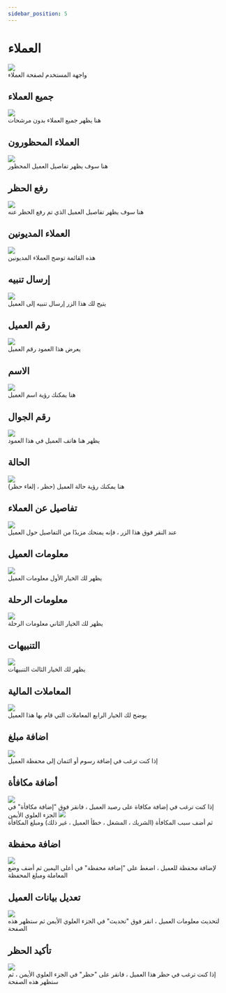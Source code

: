 ```yaml
---
sidebar_position: 5
---
```

# العملاء

<img src='/img/Customer/customers1.png'/><br/>
واجهة المستخدم لصفحة العملاء

## جميع العملاء 
<img src='/img/Customer/customers2.png'/><br/>
هنا يظهر جميع العملاء بدون مرشحات

## العملاء المحظورون


<img src='/img/Customer/customers3.png'/><br/>
هنا سوف يظهر تفاصيل العميل المحظور

## رفع الحظر
<img src='/img/Customer/customers10.png'/><br/>
هنا سوف يظهر تفاصيل العميل الذي تم رفع الحظر عنه

## العملاء المديونين
<img src='/img/Customer/customers4.png'/><br/>
هذه القائمة توضح العملاء  المديونين 

## إرسال تنبيه
<img src='/img/Customer/customer80.png'/><br/>
يتيح لك هذا الزر إرسال تنبيه إلى العميل

##  رقم العميل
<img src='/img/Customer/customers5.png'/><br/>
يعرض هذا العمود رقم العميل

## الاسم
<img src='/img/Customer/customers6.png'/><br/>
هنا يمكنك رؤية اسم العميل

## رقم الجوال
<img src='/img/Customer/customers7.png'/><br/>
يظهر هنا هاتف العميل في هذا العمود

## الحالة
<img src='/img/Customer/customers8.png'/><br/>
هنا يمكنك رؤية حالة العميل (حظر ، إلغاء حظر)


## تفاصيل عن العملاء
<img src='/img/Customer/cumtomers99.png'/><br/>
عند النقر فوق هذا الزر ، فإنه يمنحك مزيدًا من التفاصيل حول العميل

## معلومات العميل
<img src='/img/Customer/customers111.png'/><br/>
يظهر لك الخيار الأول معلومات العميل

## معلومات الرحلة 
<img src='/img/Customer/customers112.png'/><br/>
يظهر لك الخيار الثاني معلومات الرحلة

## التنبيهات 
<img src='/img/Customer/customers113.png'/><br/>
يظهر لك الخيار الثالث التنبيهات

## المعاملات المالية
<img src='/img/Customer/customers114.png'/><br/>
يوضح لك الخيار الرابع المعاملات التي قام بها هذا العميل

## اضافة مبلغ
<img src='/img/Customer/customers115.png'/><br/>
إذا كنت ترغب في إضافة رسوم أو ائتمان إلى محفظة العميل  

## أضافة مكافأة 
<img src='/img/Customer/customers116.png'/><br/>
إذا كنت ترغب في إضافة مكافاة على رصيد العميل ، فانقر فوق "إضافة مكافأة" في الجزء العلوي الأيمن
<img src='/img/Customer/customers55.png'/><br/>
ثم أضف سبب المكافأة (الشريك ، المشغل ، خطأ العميل ، غير ذلك) ومبلغ المكافأة

## اضافة محفظة
<img src='/img/Customer/customers117.png'/><br/>
لإضافة محفظة للعميل ، اضغط على "إضافة محفظة" في أعلى اليمين ثم أضف وضع المعاملة ومبلغ المحفظة

## تعديل بيانات  العميل
<img src='/img/Customer/customers118.png'/><br/>
لتحديث معلومات العميل ، انقر فوق "تحديث" في الجزء العلوي الأيمن ثم ستظهر هذه الصفحة

## تأكيد الحظر
<img src='/img/Customer/customers119.png'/><br/>
إذا كنت ترغب في حظر هذا العميل ، فانقر على "حظر" في الجزء العلوي الأيمن ، ثم ستظهر هذه الصفحة